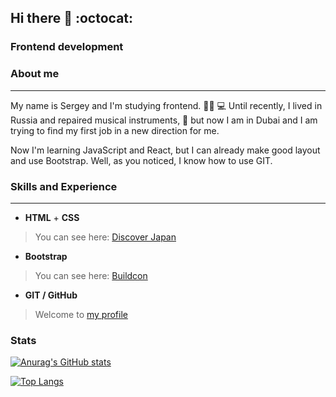 ## Hi there 👋 :octocat:

### **Frontend development**

### **About me**
---
My name is Sergey and I'm studying frontend. 👨‍🎓 💻 Until recently, I lived in Russia and repaired musical instruments, 🎸 but now I am in Dubai and I am trying to find my first job in a new direction for me.

Now I'm learning JavaScript and React, but I can already make good layout and use Bootstrap. Well, as you noticed, I know how to use GIT.

### **Skills and Experience**
---
* **HTML** + **CSS**
> You can see here: [Discover Japan](https://henry128bit.github.io/discover-japan/)
* **Bootstrap** 
> You can see here: [Buildcon](https://henry128bit.github.io/bootstrap-5-project/)
* **GIT / GitHub**

> Welcome to [my profile](https://github.com/Henry128bit)

### **Stats**

[![Anurag's GitHub stats](https://github-readme-stats.vercel.app/api?username=Henry128bit&hide=stars,contribs&theme=cobalt)](https://github.com/anuraghazra/github-readme-stats)

[![Top Langs](https://github-readme-stats.vercel.app/api/top-langs/?username=Henry128bit)](https://github.com/anuraghazra/github-readme-stats)

